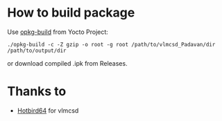 # How to build package
Use [opkg-build](https://git.yoctoproject.org/cgit/cgit.cgi/opkg-utils) from Yocto Project:

`./opkg-build -c -Z gzip -o root -g root /path/to/vlmcsd_Padavan/dir /path/to/output/dir`

or download compiled .ipk from Releases.

# Thanks to
- [Hotbird64](https://forums.mydigitallife.net/members/hotbird64.333466/) for vlmcsd
